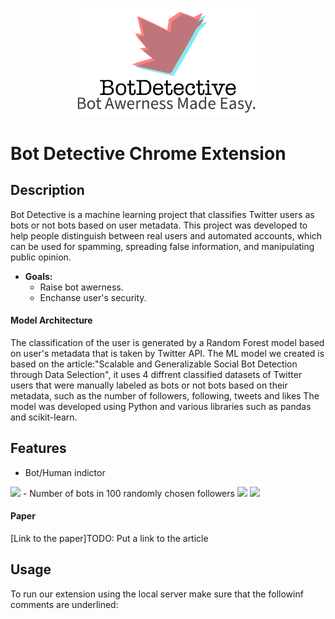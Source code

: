 <p align="center">
  <img src="Photos/logo_img.png" width="300" />
</p>  

# Bot Detective Chrome Extension

## Description
Bot Detective is a machine learning project that classifies Twitter users as bots or not bots based on user metadata. This project was developed to help people distinguish between real users and automated accounts, which can be used for spamming, spreading false information, and manipulating public opinion.

- **Goals:**
  - Raise bot awerness.
  - Enchanse user's security.

#### Model Architecture
The classification of the user is generated by a Random Forest model based on user's metadata that is taken by Twitter API. 
The ML model we created is based on the article:"Scalable and Generalizable Social Bot Detection through Data Selection", it uses 4 diffrent classified datasets of Twitter users that were manually labeled as bots or not bots based on their metadata, such as the number of followers, following, tweets and likes
The model was developed using Python and various libraries such as pandas and scikit-learn. 

## Features

- Bot/Human indictor
<img src="https://github.com/stav-bentov/Twitter-Bot-Detector/blob/main/gifs/bots%20in%20reposted%20by.gif" width='500px'>
- Number of bots in 100 randomly chosen followers
<img src="https://github.com/stav-bentov/Twitter-Bot-Detector/blob/main/gifs/bot%20and%20followers.gif" width='500px'>
<img src="https://github.com/stav-bentov/Twitter-Bot-Detector/blob/main/gifs/all%20actions.gif" width='500px'>

#### Paper 
[Link to the paper]TODO: Put a link to the article

## Usage

To run our extension using the local server make sure that the followinf comments are underlined:

